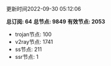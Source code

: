 更新时间2022-09-30 05:12:06

**总订阅: 64**
**总节点: 9849**
**有效节点: 2053**
- trojan节点: 100
- v2ray节点: 1741
- ss节点: 211
- ssr节点: 1
